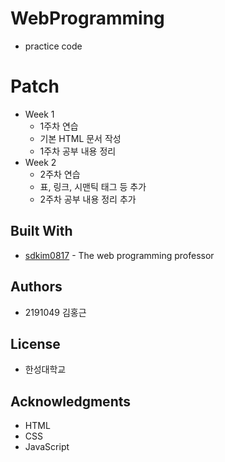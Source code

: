 # WebProgramming

* practice code

# Patch
- Week 1
  - 1주차 연습
  - 기본 HTML 문서 작성
  - 1주차 공부 내용 정리
- Week 2
  - 2주차 연습
  - 표, 링크, 시맨틱 태그 등 추가
  - 2주차 공부 내용 정리 추가

## Built With

* [sdkim0817](https://github.com/sdkim0817) - The web programming professor

## Authors

* 2191049 김홍근


## License

* 한성대학교

## Acknowledgments

* HTML
* CSS
* JavaScript
